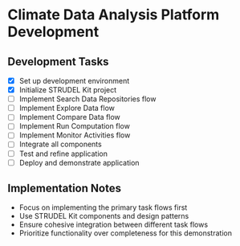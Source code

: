 # Climate Data Analysis Platform Development

## Development Tasks

- [x] Set up development environment
- [x] Initialize STRUDEL Kit project
- [ ] Implement Search Data Repositories flow
- [ ] Implement Explore Data flow
- [ ] Implement Compare Data flow
- [ ] Implement Run Computation flow
- [ ] Implement Monitor Activities flow
- [ ] Integrate all components
- [ ] Test and refine application
- [ ] Deploy and demonstrate application

## Implementation Notes

- Focus on implementing the primary task flows first
- Use STRUDEL Kit components and design patterns
- Ensure cohesive integration between different task flows
- Prioritize functionality over completeness for this demonstration
